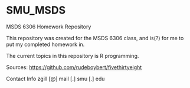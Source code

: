 # SMU_MSDS
MSDS 6306 Homework Repository

This repository was created for the MSDS 6306 class, and is(?) for me to put my completed homework in.

The current topics in this repository is R programming.

Sources:
https://github.com/rudeboybert/fivethirtyeight

Contact Info
zgill [@] mail [.] smu [.] edu

